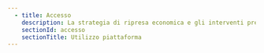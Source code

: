 ```yaml
---
  - title: Accesso
    description: La strategia di ripresa economica e gli interventi previsti per il rilancio digitale del Paese
    sectionId: accesso
    sectionTitle: Utilizzo piattaforma
---
```

